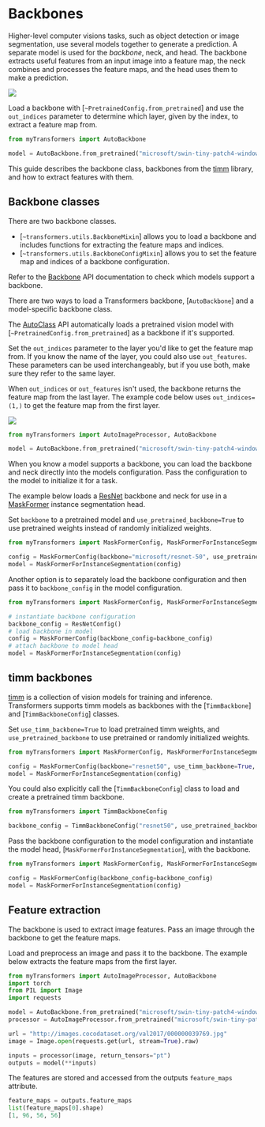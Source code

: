 <!--Copyright 2024 The HuggingFace Team. All rights reserved.

Licensed under the Apache License, Version 2.0 (the "License"); you may not use this file except in compliance with
the License. You may obtain a copy of the License at

http://www.apache.org/licenses/LICENSE-2.0

Unless required by applicable law or agreed to in writing, software distributed under the License is distributed on
an "AS IS" BASIS, WITHOUT WARRANTIES OR CONDITIONS OF ANY KIND, either express or implied. See the License for the
specific language governing permissions and limitations under the License.

⚠️ Note that this file is in Markdown but contain specific syntax for our doc-builder (similar to MDX) that may not be
rendered properly in your Markdown viewer.

-->

# Backbones

Higher-level computer visions tasks, such as object detection or image segmentation, use several models together to generate a prediction. A separate model is used for the *backbone*, neck, and head. The backbone extracts useful features from an input image into a feature map, the neck combines and processes the feature maps, and the head uses them to make a prediction.

<div class="flex justify-center">
    <img src="https://huggingface.co/datasets/huggingface/documentation-images/resolve/main/transformers/Backbone.png"/>
</div>

Load a backbone with [`~PretrainedConfig.from_pretrained`] and use the `out_indices` parameter to determine which layer, given by the index, to extract a feature map from.

```py
from myTransformers import AutoBackbone

model = AutoBackbone.from_pretrained("microsoft/swin-tiny-patch4-window7-224", out_indices=(1,))
```

This guide describes the backbone class, backbones from the [timm](https://hf.co/docs/timm/index) library, and how to extract features with them.

## Backbone classes

There are two backbone classes.

- [`~transformers.utils.BackboneMixin`] allows you to load a backbone and includes functions for extracting the feature maps and indices.
- [`~transformers.utils.BackboneConfigMixin`] allows you to set the feature map and indices of a backbone configuration.

Refer to the [Backbone](./main_classes/backbones) API documentation to check which models support a backbone.

There are two ways to load a Transformers backbone, [`AutoBackbone`] and a model-specific backbone class.

<hfoptions id="backbone-classes">
<hfoption id="AutoBackbone">

The [AutoClass](./model_doc/auto) API automatically loads a pretrained vision model with [`~PretrainedConfig.from_pretrained`] as a backbone if it's supported.

Set the `out_indices` parameter to the layer you'd like to get the feature map from. If you know the name of the layer, you could also use `out_features`. These parameters can be used interchangeably, but if you use both, make sure they refer to the same layer.

When `out_indices` or `out_features` isn't used, the backbone returns the feature map from the last layer. The example code below uses `out_indices=(1,)` to get the feature map from the first layer.

<div class="flex justify-center">
    <img src="https://huggingface.co/datasets/huggingface/documentation-images/resolve/main/transformers/Swin%20Stage%201.png"/>
</div>

```py
from myTransformers import AutoImageProcessor, AutoBackbone

model = AutoBackbone.from_pretrained("microsoft/swin-tiny-patch4-window7-224", out_indices=(1,))
```

</hfoption>
<hfoption id="model-specific backbone">

When you know a model supports a backbone, you can load the backbone and neck directly into the models configuration. Pass the configuration to the model to initialize it for a task.

The example below loads a [ResNet](./model_doc/resnet) backbone and neck for use in a [MaskFormer](./model_doc/maskformer) instance segmentation head.

Set `backbone` to a pretrained model and  `use_pretrained_backbone=True` to use pretrained weights instead of randomly initialized weights.

```py
from myTransformers import MaskFormerConfig, MaskFormerForInstanceSegmentation

config = MaskFormerConfig(backbone="microsoft/resnet-50", use_pretrained_backbone=True)
model = MaskFormerForInstanceSegmentation(config)
```

Another option is to separately load the backbone configuration and then pass it to `backbone_config` in the model configuration.

```py
from myTransformers import MaskFormerConfig, MaskFormerForInstanceSegmentation, ResNetConfig

# instantiate backbone configuration
backbone_config = ResNetConfig()
# load backbone in model
config = MaskFormerConfig(backbone_config=backbone_config)
# attach backbone to model head
model = MaskFormerForInstanceSegmentation(config)
```

</hfoption>
</hfoptions>

## timm backbones

[timm](https://hf.co/docs/timm/index) is a collection of vision models for training and inference. Transformers supports timm models as backbones with the [`TimmBackbone`] and [`TimmBackboneConfig`] classes.

Set `use_timm_backbone=True` to load pretrained timm weights, and `use_pretrained_backbone` to use pretrained or randomly initialized weights.

```py
from myTransformers import MaskFormerConfig, MaskFormerForInstanceSegmentation

config = MaskFormerConfig(backbone="resnet50", use_timm_backbone=True, use_pretrained_backbone=True)
model = MaskFormerForInstanceSegmentation(config)
```

You could also explicitly call the [`TimmBackboneConfig`] class to load and create a pretrained timm backbone.

```py
from myTransformers import TimmBackboneConfig

backbone_config = TimmBackboneConfig("resnet50", use_pretrained_backbone=True)
```

Pass the backbone configuration to the model configuration and instantiate the model head, [`MaskFormerForInstanceSegmentation`], with the backbone.

```py
from myTransformers import MaskFormerConfig, MaskFormerForInstanceSegmentation

config = MaskFormerConfig(backbone_config=backbone_config)
model = MaskFormerForInstanceSegmentation(config)
```

## Feature extraction

The backbone is used to extract image features. Pass an image through the backbone to get the feature maps.

Load and preprocess an image and pass it to the backbone. The example below extracts the feature maps from the first layer.

```py
from myTransformers import AutoImageProcessor, AutoBackbone
import torch
from PIL import Image
import requests

model = AutoBackbone.from_pretrained("microsoft/swin-tiny-patch4-window7-224", out_indices=(1,))
processor = AutoImageProcessor.from_pretrained("microsoft/swin-tiny-patch4-window7-224")

url = "http://images.cocodataset.org/val2017/000000039769.jpg"
image = Image.open(requests.get(url, stream=True).raw)

inputs = processor(image, return_tensors="pt")
outputs = model(**inputs)
```

The features are stored and accessed from the outputs `feature_maps` attribute.

```py
feature_maps = outputs.feature_maps
list(feature_maps[0].shape)
[1, 96, 56, 56]
```
